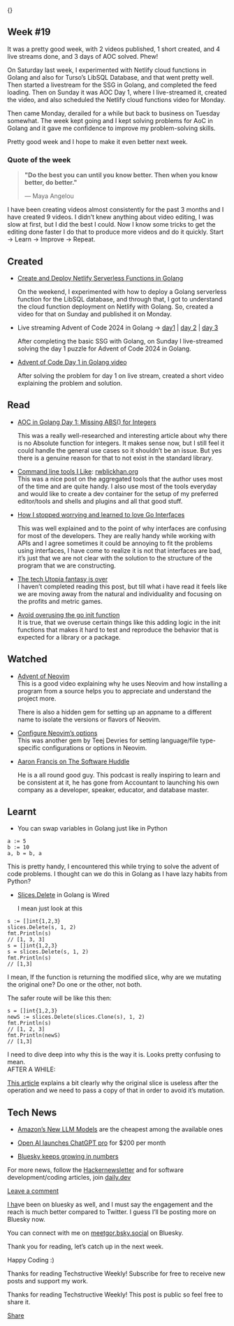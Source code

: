 {}

<h2>Week #19</h2>
<p>It was a pretty good week, with 2 videos published, 1 short created, and 4 live streams done, and 3 days of AOC solved. Phew!</p>
<p>On Saturday last week, I experimented with Netlify cloud functions in Golang and also for Turso’s LibSQL Database, and that went pretty well. Then started a livestream for the SSG in Golang, and completed the feed loading. Then on Sunday it was AOC Day 1, where I live-streamed it, created the video, and also scheduled the Netlify cloud functions video for Monday.</p>
<p>Then came Monday, derailed for a while but back to business on Tuesday somewhat. The week kept going and I kept solving problems for AoC in Golang and it gave me confidence to improve my problem-solving skills.</p>
<p>Pretty good week and I hope to make it even better next week.</p>
<h3>Quote of the week</h3>
<blockquote>
<p><strong>&quot;Do the best you can until you know better. Then when you know better, do better.&quot;</strong></p>
<p>— Maya Angelou</p>
</blockquote>
<p>I have been creating videos almost consistently for the past 3 months and I have created 9 videos. I didn’t knew anything about video editing, I was slow at first, but I did the best I could. Now I know some tricks to get the editing done faster I do that to produce more videos and do it quickly. Start → Learn → Improve → Repeat.</p>
<h2>Created</h2>
<ul>
<li>
<p><a href="https://youtu.be/BY2Z2Em7OdA">Create and Deploy Netlify Serverless Functions in Golang</a></p>
<p>On the weekend, I experimented with how to deploy a Golang serverless function for the LibSQL database, and through that, I got to understand the cloud function deployment on Netlify with Golang. So, created a video for that on Sunday and published it on Monday.</p>
</li>
<li>
<p>Live streaming Advent of Code 2024 in Golang → <a href="https://www.youtube.com/live/3K02tEEBgto?si=m36J5UKzch1tjQ0X">day1</a> | <a href="https://www.youtube.com/live/4GwypzeIJAs?si=h5xt8bMeqDxVo19u">day 2</a> | <a href="https://www.youtube.com/live/-rjLSk85M4Q?si=JYz1g7WEJ5dQsogo">day 3</a></p>
<p>After completing the basic SSG with Golang, on Sunday I live-streamed solving the day 1 puzzle for Advent of Code 2024 in Golang.</p>
</li>
<li>
<p><a href="https://youtu.be/4U97gLyz0Ss?si=KxGvQMnZjpONtPHS">Advent of Code Day 1 in Golang video</a></p>
<p>After solving the problem for day 1 on live stream, created a short video explaining the problem and solution.</p>
</li>
</ul>
<h2>Read</h2>
<ul>
<li>
<p><a href="https://www.bytesizego.com/blog/aoc-day1-golang">AOC in Golang Day 1: Missing ABS() for Integers</a></p>
<p>This was a really well-researched and interesting article about why there is no Absolute function for integers. It makes sense now, but I still feel it could handle the general use cases so it shouldn’t be an issue. But yes there is a genuine reason for that to not exist in the standard library.</p>
</li>
<li>
<p><a href="https://rwblickhan.org/newsletters/command-line-tools-i-like-2022/">Command line tools I Like</a>: <a href="http://rwblickhan.org">rwblickhan.org</a><br>
This was a nice post on the aggregated tools that the author uses most of the time and are quite handy. I also use most of the tools everyday and would like to create a dev container for the setup of my preferred editor/tools and shells and plugins and all that good stuff.</p>
</li>
<li>
<p><a href="https://dev.to/githaiga22/how-i-stopped-worrying-and-learned-to-love-go-interfaces-3m7p">How I stopped worrying and learned to love Go Interfaces</a></p>
<p>This was well explained and to the point of why interfaces are confusing for most of the developers. They are really handy while working with APIs and I agree sometimes it could be annoying to fit the problems using interfaces, I have come to realize it is not that interfaces are bad, it’s just that we are not clear with the solution to the structure of the program that we are constructing.</p>
</li>
<li>
<p><a href="https://blog.avas.space/tech-utopia-fantasy/">The tech Utopia fantasy is over</a><br>
I haven’t completed reading this post, but till what i have read it feels like we are moving away from the natural and individuality and focusing on the profits and metric games.</p>
</li>
<li>
<p><a href="https://itnext.io/avoid-the-go-init-function-74f7f28e9154">Avoid overusing the go init function</a><br>
It is true, that we overuse certain things like this adding logic in the init functions that makes it hard to test and reproduce the behavior that is expected for a library or a package.</p>
</li>
</ul>
<h2>Watched</h2>
<ul>
<li>
<p><a href="https://www.youtube.com/watch?v=TQn2hJeHQbM">Advent of Neovim</a><br>
This is a good video explaining why he uses Neovim and how installing a program from a source helps you to appreciate and understand the project more.</p>
<p>There is also a hidden gem for setting up an appname to a different name to isolate the versions or flavors of Neovim.</p>
</li>
<li>
<p><a href="https://www.youtube.com/watch?v=F1CQVXA5gf0">Configure Neovim’s options</a><br>
This was another gem by Teej Devries for setting language/file type-specific configurations or options in Neovim.</p>
</li>
<li>
<p><a href="https://youtu.be/Xdkwc26763M?si=kiI3dxdb1CobMwUs">Aaron Francis on The Software Huddle</a></p>
<p>He is a all round good guy. This podcast is really inspiring to learn and be consistent at it, he has gone from Accountant to launching his own company as a developer, speaker, educator, and database master.</p>
</li>
</ul>
<h2>Learnt</h2>
<ul>
<li>You can swap variables in Golang just like in Python</li>
</ul>
<pre><code class="language-go">a := 5
b := 10
a, b = b, a
</code></pre>
<p>This is pretty handy, I encountered this while trying to solve the advent of code problems. I thought can we do this in Golang as I have lazy habits from Python?</p>
<ul>
<li>
<p><a href="https://pkg.go.dev/slices#Delete">Slices.Delete</a> in Golang is Wired</p>
<p>I mean just look at this</p>
</li>
</ul>
<pre><code class="language-go">s := []int{1,2,3}
slices.Delete(s, 1, 2)
fmt.Println(s)
// [1, 3, 3]
s = []int{1,2,3}
s = slices.Delete(s, 1, 2)
fmt.Println(s)
// [1,3]
</code></pre>
<p>I mean, If the function is returning the modified slice, why are we mutating the original one? Do one or the other, not both.</p>
<p>The safer route will be like this then:</p>
<pre><code class="language-go">s = []int{1,2,3}
newS := slices.Delete(slices.Clone(s), 1, 2)
fmt.Println(s)
// [1, 2, 3]
fmt.Println(newS)
// [1,3]
</code></pre>
<p>I need to dive deep into why this is the way it is. Looks pretty confusing to mean.<br>
AFTER A WHILE:</p>
<p><a href="https://medium.com/google-cloud/go-slices-deleting-items-and-memory-usage-81419317db3d">This article</a> explains a bit clearly why the original slice is useless after the operation and we need to pass a copy of that in order to avoid it’s mutation.</p>
<h2>Tech News</h2>
<ul>
<li>
<p><a href="https://www.aboutamazon.com/news/aws/amazon-nova-artificial-intelligence-bedrock-aws">Amazon’s New LLM Models</a> are the cheapest among the available ones</p>
</li>
<li>
<p><a href="https://openai.com/index/introducing-chatgpt-pro/">Open AI launches ChatGPT pro</a> for $200 per month</p>
</li>
<li>
<p><a href="https://www.gsmarena.com/x_alternative_bluesky_reaches_24_million_users-news-65632.php">Bluesky keeps growing in numbers</a></p>
</li>
</ul>
<p>For more news, follow the <a href="https://buttondown.com/hacker-newsletter/archive/hacker-newsletter-724">Hackernewsletter</a> and for software development/coding articles, join <a href="http://daily.dev">daily.dev</a></p>
<p><a href="https://techstructively.substack.com/p/techstructive-weekly-19/comments">Leave a comment</a></p>
<p><a href="https://dly.to/LVQFgrjOUhf">I ha</a>ve been on bluesky as well, and I must say the engagement and the reach is much better compared to Twitter. I guess I’ll be posting more on Bluesky now.</p>
<p>You can connect with me on <a href="http://meetgor.bsky.social">meetgor.bsky.social</a> on Bluesky.</p>
<p>Thank you for reading, let’s catch up in the next week.</p>
<p>Happy Coding :)</p>
<p>Thanks for reading Techstructive Weekly! Subscribe for free to receive new posts and support my work.</p>
<p>Thanks for reading Techstructive Weekly! This post is public so feel free to share it.</p>
<p><a href="https://techstructively.substack.com/p/techstructive-weekly-19?utm_source=substack&amp;utm_medium=email&amp;utm_content=share&amp;action=share">Share</a></p>
